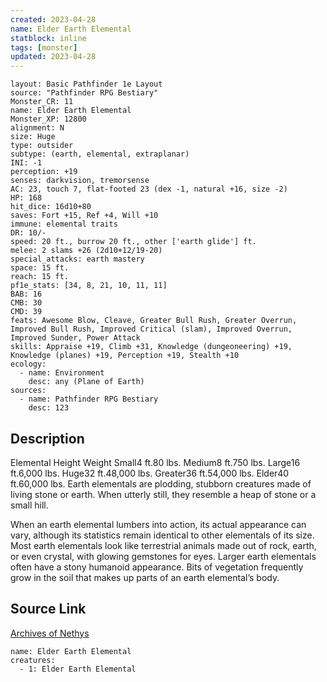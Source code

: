 ```yaml
---
created: 2023-04-28
name: Elder Earth Elemental
statblock: inline
tags: [monster]
updated: 2023-04-28
---
```

```statblock
layout: Basic Pathfinder 1e Layout
source: "Pathfinder RPG Bestiary"
Monster_CR: 11
name: Elder Earth Elemental
Monster_XP: 12800
alignment: N
size: Huge
type: outsider
subtype: (earth, elemental, extraplanar)
INI: -1
perception: +19
senses: darkvision, tremorsense
AC: 23, touch 7, flat-footed 23 (dex -1, natural +16, size -2)
HP: 168
hit_dice: 16d10+80
saves: Fort +15, Ref +4, Will +10
immune: elemental traits
DR: 10/-
speed: 20 ft., burrow 20 ft., other ['earth glide'] ft.
melee: 2 slams +26 (2d10+12/19-20)
special_attacks: earth mastery
space: 15 ft.
reach: 15 ft.
pf1e_stats: [34, 8, 21, 10, 11, 11]
BAB: 16
CMB: 30
CMD: 39
feats: Awesome Blow, Cleave, Greater Bull Rush, Greater Overrun, Improved Bull Rush, Improved Critical (slam), Improved Overrun, Improved Sunder, Power Attack
skills: Appraise +19, Climb +31, Knowledge (dungeoneering) +19, Knowledge (planes) +19, Perception +19, Stealth +10
ecology:
  - name: Environment
    desc: any (Plane of Earth)
sources:
  - name: Pathfinder RPG Bestiary
    desc: 123
```
## Description
Elemental Height Weight Small4 ft.80 lbs. Medium8 ft.750 lbs. Large16 ft.6,000 lbs. Huge32 ft.48,000 lbs. Greater36 ft.54,000 lbs. Elder40 ft.60,000 lbs.
 Earth elementals are plodding, stubborn creatures made of living stone or earth. When utterly still, they resemble a heap of stone or a small hill.

When an earth elemental lumbers into action, its actual appearance can vary, although its statistics remain identical to other elementals of its size. Most earth elementals look like terrestrial animals made out of rock, earth, or even crystal, with glowing gemstones for eyes. Larger earth elementals often have a stony humanoid appearance. Bits of vegetation frequently grow in the soil that makes up parts of an earth elemental’s body.
## Source Link
[Archives of Nethys](https://aonprd.com/MonsterDisplay.aspx?ItemName=Elder%20Earth%20Elemental)
```encounter-table
name: Elder Earth Elemental
creatures:
  - 1: Elder Earth Elemental
```
